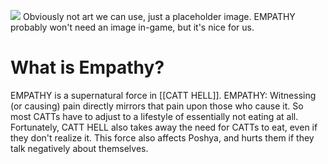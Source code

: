 ![](Disco%20Elysium%20Empathy.webp)
Obviously not art we can use, just a placeholder image. EMPATHY probably won't need an image in-game, but it's nice for us.

# What is Empathy?
EMPATHY is a supernatural force in [[CATT HELL]]. 
EMPATHY: Witnessing (or causing) pain directly mirrors that pain upon those who cause it. So most CATTs have to adjust to a lifestyle of essentially not eating at all. Fortunately, CATT HELL also takes away the need for CATTs to eat, even if they don't realize it. This force also affects Poshya, and hurts them if they talk negatively about themselves.